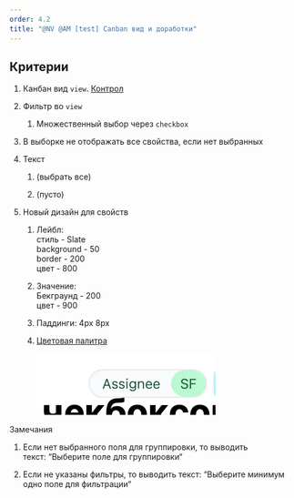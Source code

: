 ```yaml
---
order: 4.2
title: "@NV @AM [test] Canban вид и доработки"
---
```


## Критерии

1. Канбан вид `view`. [Контрол](https://v0.dev/chat/mtceeJxV0sy)

2. Фильтр во `view`

   1. Множественный выбор через `checkbox`

3. В выборке не отображать все свойства, если нет выбранных

4. Текст

   1. (выбрать все)

   2. (пусто)

5. Новый дизайн для свойств

   1. Лейбл:\
      стиль - Slate\
      background - 50\
      border - 200\
      цвет - 800

   2. Значение:\
      Бекграунд - 200\
      цвет - 900

   3. Паддинги: 4px 8px

   4. [Цветовая палитра](https://tailwindcss.com/docs/customizing-colors)

      ![](./nv-am-a-canban-vid-i-dorabotki.png)

Замечания

1. Если нет выбранного поля для группировки, то выводить текст: “Выберите поле для группировки“

2. Если не указаны фильтры, то выводить текст: “Выберите минимум одно поле для фильтрации“